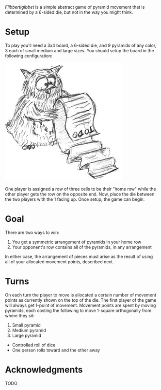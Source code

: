*Flibbertigibbet* is a simple abstract game of pyramid movement that is determined by a 6-sided die, but not in the way you might think.

Setup
=====

To play you'll need a 3x4 board, a 6-sided die, and 9 pyramids of any color, 3 each of small medium and large sizes.  You should setup the board in the following configuration:

![todo](https://raw.githubusercontent.com/fogus/spiel/master/graphics/original/todo.jpg)

One player is assigned a row of three cells to be their "home row" while the other player gets the row on the opposite end. Now, place the die between the two players with the 1 facing up.  Once setup, the game can begin.

Goal
====

There are two ways to win:

 1. You get a symmetric arrangement of pyramids in your home row
 2. Your opponent's row contains all of the pyramids, in any arrangement

In either case, the arrangement of pieces must arise as the result of using all of your allocated movement points, described next.

Turns
=====

On each turn the player to move is allocated a certain number of movement points as currently shown on the top of the die.  The first player of the game will always get 1-point of movement. Movement points are spent by moving pyramids, each costing the following to move 1-square orthogonally from where they sit:

 1. Small pyramid
 2. Medium pyramid
 3. Large pyramid



* Controlled roll of dice
* One person rolls toward and the other away

Acknowledgments
===============

TODO


